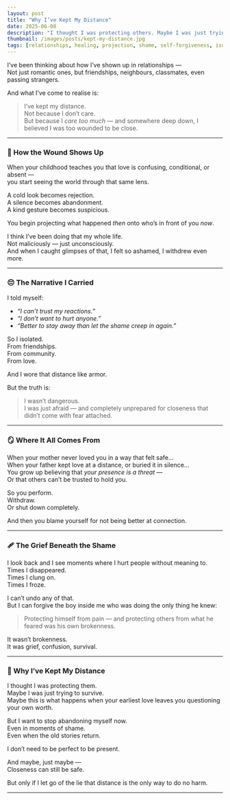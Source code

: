 ```yaml
---
layout: post
title: "Why I’ve Kept My Distance"
date: 2025-06-08
description: "I thought I was protecting others. Maybe I was just trying to survive. Maybe this is what happens when your earliest love left you unable to trust your own presence."
thumbnail: /images/posts/kept-my-distance.jpg
tags: [relationships, healing, projection, shame, self-forgiveness, isolation, trauma]
---
```


I’ve been thinking about how I’ve shown up in relationships —  
Not just romantic ones, but friendships, neighbours, classmates, even passing strangers.

And what I’ve come to realise is:  
> I’ve kept my distance.  
> Not because I don’t care.  
> But because I *care too much* — and somewhere deep down, I believed I was too wounded to be close.

---

### 🧠 How the Wound Shows Up

When your childhood teaches you that love is confusing, conditional, or absent —  
you start seeing the world through that same lens.

A cold look becomes rejection.  
A silence becomes abandonment.  
A kind gesture becomes suspicious.

You begin projecting what happened *then* onto who’s in front of you *now*.

I think I’ve been doing that my whole life.  
Not maliciously — just unconsciously.  
And when I caught glimpses of that, I felt so ashamed, I withdrew even more.

---

### 😔 The Narrative I Carried

I told myself:

- *“I can’t trust my reactions.”*  
- *“I don’t want to hurt anyone.”*  
- *“Better to stay away than let the shame creep in again.”*

So I isolated.  
From friendships.  
From community.  
From love.

And I wore that distance like armor.

But the truth is:  
> I wasn’t dangerous.  
> I was just afraid — and completely unprepared for closeness that didn’t come with fear attached.

---

### 🪞 Where It All Comes From

When your mother never loved you in a way that felt safe…  
When your father kept love at a distance, or buried it in silence…  
You grow up believing that *your presence is a threat* —  
Or that others can’t be trusted to hold you.

So you perform.  
Withdraw.  
Or shut down completely.

And then you blame yourself for not being better at connection.

---

### 🩹 The Grief Beneath the Shame

I look back and I see moments where I hurt people without meaning to.  
Times I disappeared.  
Times I clung on.  
Times I froze.

I can’t undo any of that.  
But I can forgive the boy inside me who was doing the only thing he knew:

> Protecting himself from pain — and protecting others from what he feared was his own brokenness.

It wasn’t brokenness.  
It was grief, confusion, survival.

---

### 💬 Why I’ve Kept My Distance

I thought I was protecting them.  
Maybe I was just trying to survive.  
Maybe this is what happens when your earliest love leaves you questioning your own worth.

But I want to stop abandoning myself now.  
Even in moments of shame.  
Even when the old stories return.

I don’t need to be perfect to be present.

And maybe, just maybe —  
Closeness can still be safe.

But only if I let go of the lie that distance is the only way to do no harm.


---